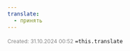 ```yaml
---
translate:
  - принять
---
```

<span style="font-size:12px; color:#888888;">Created: 31.10.2024 00:52</span>
 `=this.translate`